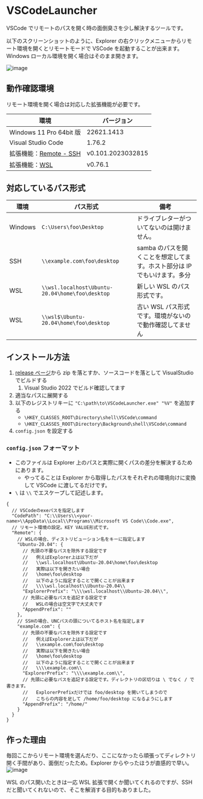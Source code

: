 # VSCodeLauncher

VSCode でリモートのパスを開く時の面倒臭さを少し解決するツールです。

以下のスクリーンショットのように、Explorer の右クリックメニューからリモート環境を開くとリモートモードで VSCode を起動することが出来ます。Windows ローカル環境を開く場合はそのまま開きます。

![image](https://user-images.githubusercontent.com/33796432/228558077-9042e45c-6106-4a0d-9997-e0d8d483663d.png)

## 動作確認環境

リモート環境を開く場合は対応した拡張機能が必要です。

| 環境                                                                                                      | バージョン        |
| --------------------------------------------------------------------------------------------------------- | ----------------- |
| Windows 11 Pro 64bit 版                                                                                   | 22621.1413        |
| Visual Studio Code                                                                                        | 1.76.2            |
| 拡張機能：[Remote - SSH](https://marketplace.visualstudio.com/items?itemName=ms-vscode-remote.remote-ssh) | v0.101.2023032815 |
| 拡張機能：[WSL](https://marketplace.visualstudio.com/items?itemName=ms-vscode-remote.remote-wsl)          | v0.76.1           |

## 対応しているパス形式

| 環境    | パス形式                                        | 備考                                                                     |
| ------- | ----------------------------------------------- | ------------------------------------------------------------------------ |
| Windows | `C:\Users\foo\Desktop`                          | ドライブレターがついてないのは開けません。                               |
| SSH     | `\\example.com\foo\desktop`                     | samba のパスを開くことを想定してます。ホスト部分は IP でもいけます。多分 |
| WSL     | `\\wsl.localhost\Ubuntu-20.04\home\foo\desktop` | 新しい WSL のパス形式です。                                              |
| WSL     | `\\wsl$\Ubuntu-20.04\home\foo\desktop`          | 古い WSL パス形式です。環境がないので動作確認してません                  |

## インストール方法

1. [release ページ](https://github.com/Lycolia/VSCodeLauncher/releases)から zip を落とすか、ソースコードを落として VisualStudio でビルドする
    1. Visual Studio 2022 でビルド確認してます
2. 適当なパスに展開する
3. 以下のレジストリキーに `"C:\path\to\VSCodeLauncher.exe" "%V"` を追加する
    - `\HKEY_CLASSES_ROOT\Directory\shell\VSCode\command`
    - `\HKEY_CLASSES_ROOT\Directory\Background\shell\VSCode\command`
4. `config.json` を設定する

### `config.json` フォーマット

-   このファイルは Explorer 上のパスと実際に開くパスの差分を解決するためにあります。
    -   やってることは Explorer から取得したパスをそれぞれの環境向けに変換して VSCode に渡してるだけです。
-   `\` は `\\` でエスケープして記述します。

<!--prettier-ignore-->
```jsonc
{
  // VSCodeのexeパスを指定します
  "CodePath": "C:\\Users\\<your-name>\\AppData\\Local\\Programs\\Microsoft VS Code\\Code.exe",
  // リモート環境の設定。KEY VALUE形式です。
  "Remote": {
    // WSLの場合、ディストリビューション名をキーに指定します
    "Ubuntu-20.04": {
      // 先頭の不要なパスを除外する設定です
      //   例えばExplorer上は以下だが
      //   \\wsl.localhost\Ubuntu-20.04\home\foo\desktop
      //   実際は以下を開きたい場合
      //   \home\foo\desktop
      //   以下のように指定することで開くことが出来ます
      //   \\\\wsl.localhost\\Ubuntu-20.04\\
      "ExplorerPrefix": "\\\\wsl.localhost\\Ubuntu-20.04\\",
      // 先頭に必要なパスを追記する設定です
      //   WSLの場合は空文字で大丈夫です
      "AppendPrefix": ""
    },
    // SSHの場合、UNCパスの頭についてるホスト名を指定します
    "example.com": {
      // 先頭の不要なパスを除外する設定です
      //   例えばExplorer上は以下だが
      //   \\example.com\foo\desktop
      //   実際は以下を開きたい場合
      //   \home\foo\desktop
      //   以下のように指定することで開くことが出来ます
      //   \\\\example.com\\
      "ExplorerPrefix": "\\\\example.com\\",
      // 先頭に必要なパスを追記する設定です。ディレクトリの区切りは \ でなく / で書きます。
      //   ExplorerPrefixだけでは foo/desktop を開いてしまうので
      //   こちらの内容を足して /home/foo/desktop になるようにします
      "AppendPrefix": "/home/"
    }
  }
}
```

## 作った理由

毎回ここからリモート環境を選んだり、ここになかったら頑張ってディレクトリ開く手間があり、面倒だったため。Explorer からやったほうが直感的で早い。
![image](https://user-images.githubusercontent.com/33796432/228574556-2b2a31a6-b3d5-46a2-afc4-bd1997fe962e.png)

WSL のパス開いたときは一応 WSL 拡張で開くか聞いてくれるのですが、SSH だと聞いてくれないので、そこを解消する目的もありました。
